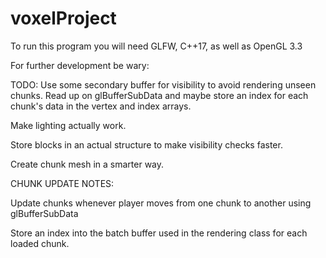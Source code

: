 # voxelProject

To run this program you will need GLFW, C++17, as well as OpenGL 3.3

For further development be wary:

TODO:
Use some secondary buffer for visibility to avoid rendering unseen chunks. Read up on glBufferSubData and maybe store an index for each chunk's data in the vertex and index arrays.

Make lighting actually work.

Store blocks in an actual structure to make visibility checks faster.

Create chunk mesh in a smarter way.

CHUNK UPDATE NOTES:

Update chunks whenever player moves from one chunk to another using glBufferSubData

Store an index into the batch buffer used in the rendering class for each loaded chunk.
